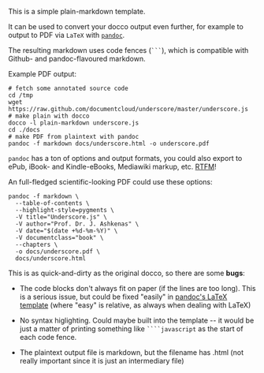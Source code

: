 This is a simple plain-markdown template.

It can be used to convert your docco output even further,
for example to output to PDF via `LaTeX` with [`pandoc`][pandoc].

The resulting markdown uses code fences (<code>```</code>),
which is compatible with Github- and pandoc-flavoured markdown.

Example PDF output:

    # fetch some annotated source code
    cd /tmp
    wget https://raw.github.com/documentcloud/underscore/master/underscore.js
    # make plain with docco
    docco -l plain-markdown underscore.js
    cd ./docs
    # make PDF from plaintext with pandoc
    pandoc -f markdown docs/underscore.html -o underscore.pdf

`pandoc` has a ton of options and output formats, you could also export to ePub, iBook- and Kindle-eBooks, Mediawiki markup, etc. [RTFM][pandoc-man]!

An full-fledged scientific-looking PDF could use these options:

    pandoc -f markdown \
      --table-of-contents \
      --highlight-style=pygments \
      -V title="Underscore.js" \
      -V author="Prof. Dr. J. Ashkenas" \
      -V date="$(date +%d-%m-%Y)" \
      -V documentclass="book" \
      --chapters \
      -o docs/underscore.pdf \
      docs/underscore.html

This is as quick-and-dirty as the original docco,
so there are some **bugs**:

- The code blocks don't always fit on paper (if the lines are too long). This is a serious issue, but could be fixed "easily" in [pandoc's LaTeX template][] (where "easy" is relative, as always when dealing with LaTeX)

- No syntax higlighting. Could maybe built into the template -- it would be just a matter of printing something like <code>````javascript</code> as the start of each code fence.

- The plaintext output file is markdown, but the filename has .html (not really important since it is just an intermediary file)

[pandoc]: http://johnmacfarlane.net/pandoc/index.html
[pandoc-man]: http://johnmacfarlane.net/pandoc/README.html
[pandoc's LaTeX template]: https://github.com/jgm/pandoc-templates/blob/master/default.latex
